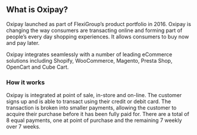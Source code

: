 ## What is Oxipay?
Oxipay launched as part of FlexiGroup’s product portfolio in 2016. Oxipay is changing the way consumers are transacting online and forming part of people’s every day shopping experiences. It allows consumers to buy now and pay later. 

Oxipay integrates seamlessly with a number of leading eCommerce solutions including Shopify, WooCommerce, Magento, Presta Shop, OpenCart and Cube Cart. 

### How it works 
Oxipay is integrated at point of sale, in-store and on-line. The customer signs up and is able to transact using their credit or debit card. The transaction is broken into smaller payments, allowing the customer to acquire their purchase before it has been fully paid for. There are a total of 8 equal payments, one at point of purchase and the remaining 7 weekly over 7 weeks. 
